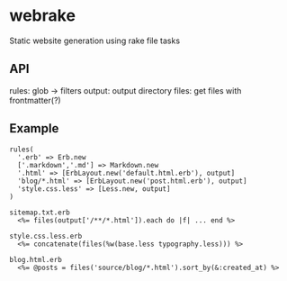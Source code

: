 webrake
=======

Static website generation using rake file tasks

## API
rules: glob -> filters
output: output directory
files: get files with frontmatter(?)

## Example

```
rules(
  '.erb' => Erb.new
  ['.markdown','.md'] => Markdown.new
  '.html' => [ErbLayout.new('default.html.erb'), output]
  'blog/*.html' => [ErbLayout.new('post.html.erb'), output]
  'style.css.less' => [Less.new, output]
)

sitemap.txt.erb
  <%= files(output['/**/*.html']).each do |f| ... end %>

style.css.less.erb
  <%= concatenate(files(%w(base.less typography.less))) %>

blog.html.erb
  <%= @posts = files('source/blog/*.html').sort_by(&:created_at) %>
```
